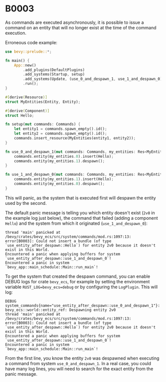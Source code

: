 # B0003

As commands are executed asynchronously, it is possible to issue a command on
an entity that will no longer exist at the time of the command execution.

Erroneous code example:

```rust should_panic
use bevy::prelude::*;

fn main() {
    App::new()
        .add_plugins(DefaultPlugins)
        .add_systems(Startup, setup)
        .add_systems(Update, (use_0_and_despawn_1, use_1_and_despawn_0))
        .run();
}

#[derive(Resource)]
struct MyEntities(Entity, Entity);

#[derive(Component)]
struct Hello;

fn setup(mut commands: Commands) {
    let entity1 = commands.spawn_empty().id();
    let entity2 = commands.spawn_empty().id();
    commands.insert_resource(MyEntities(entity1, entity2));
}

fn use_0_and_despawn_1(mut commands: Commands, my_entities: Res<MyEntities>) {
    commands.entity(my_entities.0).insert(Hello);
    commands.entity(my_entities.1).despawn();
}

fn use_1_and_despawn_0(mut commands: Commands, my_entities: Res<MyEntities>) {
    commands.entity(my_entities.1).insert(Hello);
    commands.entity(my_entities.0).despawn();
}
```

This will panic, as the system that is executed first will despawn the entity used by the second.

The default panic message is telling you which entity doesn't exist
(`2v0` in the example log just below), the command that failed
(adding a component `Hello`) and the system from which it originated (`use_1_and_despawn_0`):

```text
thread 'main' panicked at /bevy/crates/bevy_ecs/src/system/commands/mod.rs:1097:13:
error[B0003]: Could not insert a bundle (of type `use_entity_after_despawn::Hello`) for entity 2v0 because it doesn't exist in this World.
Encountered a panic when applying buffers for system `use_entity_after_despawn::use_1_and_despawn_0`!
Encountered a panic in system `bevy_app::main_schedule::Main::run_main`!
```

To get the system that created the despawn command, you can enable DEBUG logs
for crate `bevy_ecs`, for example by setting the environment variable
`RUST_LOG=bevy_ecs=debug` or by configuring the `LogPlugin`.
This will log:

```text
DEBUG system_commands{name="use_entity_after_despawn::use_0_and_despawn_1"}: bevy_ecs::world::entity_ref: Despawning entity 2v0
thread 'main' panicked at /bevy/crates/bevy_ecs/src/system/commands/mod.rs:1097:13:
error[B0003]: Could not insert a bundle (of type `use_entity_after_despawn::Hello`) for entity 2v0 because it doesn't exist in this World.
Encountered a panic when applying buffers for system `use_entity_after_despawn::use_1_and_despawn_0`!
Encountered a panic in system `bevy_app::main_schedule::Main::run_main`!
```

From the first line, you know the entity `2v0` was despawned when executing
a command from system `use_0_and_despawn_1`. In a real case, you could have
many log lines, you will need to search for the exact entity from the panic message.
